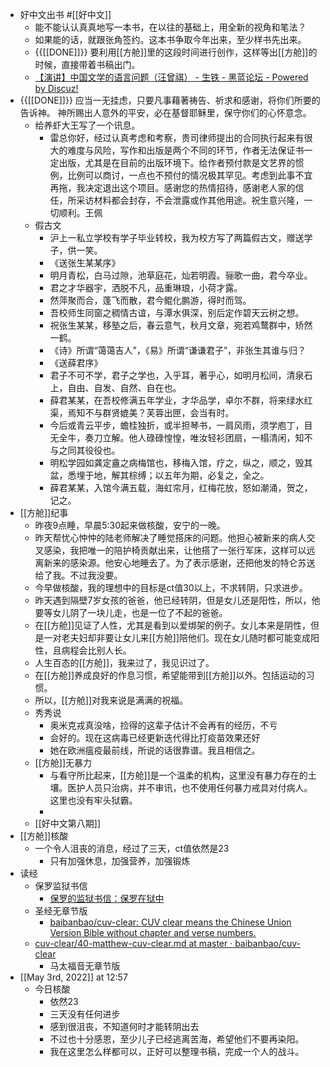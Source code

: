 - 好中文出书 #[[好中文]]
    - 能不能认认真真地写一本书，在以往的基础上，用全新的视角和笔法？
    - 如果能的话，就跟张角签约。这本书争取今年出来，至少样书先出来。
    - {{[[DONE]]}} 要利用[[方舱]]里的这段时间进行创作，这样等出[[方舱]]的时候，直接带着书稿出门。
    - [【演讲】中国文学的语言问题（汪曾祺） - 生铁 - 黑蓝论坛 - Powered by Discuz!](http://www.heilan.com/forum/forum.php?mod=viewthread&tid=59225&extra=page%3D1)
- {{[[DONE]]}} 应当一无挂虑，只要凡事藉著祷告、祈求和感谢，将你们所要的告诉神。
神所赐出人意外的平安，必在基督耶稣里，保守你们的心怀意念。
    - 给养虾大王写了一个讯息。
        - 雷总你好，经过认真考虑和考察，贵司律师提出的合同执行起来有很大的难度与风险，写作和出版是两个不同的环节，作者无法保证书一定出版，尤其是在目前的出版环境下。给作者预付款是文艺界的惯例，比例可以商讨，一点也不预付的情况极其罕见。考虑到此事不宜再拖，我决定退出这个项目。感谢您的热情招待，感谢老人家的信任，所采访材料都会封存，不会泄露或作其他用途。祝生意兴隆，一切顺利。王佩
    - 假古文
        - 沪上一私立学校有学子毕业转校，我为校方写了两篇假古文，赠送学子，供一笑。
        - 《送张生某某序》
        - 明月青松，白马过隙，池草庭花，灿若明霞。骊歌一曲，君今卒业。
        - 君之才华器宇，洒脱不凡，品重琳琅，小荷才露。
        - 然萍聚而合，蓬飞而散，君今鲲化鹏游，得时而驾。
        - 吾校师生同窗之稠情古谊，与潭水俱深，别后定作碧天云树之想。
        - 祝张生某某，移塾之后，春云意气，秋月文章，宛若鸡鹜群中，矫然一鹤。
        - 《诗》所谓“蔼蔼吉人”，《易》所谓“谦谦君子”，非张生其谁与归？
        - 《送薛君序》
        - 君子不可不学，君子之学也，入乎耳，著乎心，如明月松间，清泉石上，自由、自发、自然、自在也。
        - 薛君某某，在吾校修满五年学业，才华品学，卓尔不群，将来绿水红渠，焉知不与群贤媲美？芙蓉出匣，会当有时。
        - 今后或青云平步，蟾桂独折，或半担琴书，一肩风雨，须学庖丁，目无全牛，奏刀立解。他人碌碌惶惶，唯汝轻衫团扇，一榻清闲，知不与之同其役役也。
        - 明松学园如龚定盦之病梅馆也，移梅入馆，疗之，纵之，顺之，毁其盆，悉埋于地，解其棕缚；以五年为期，必复之，全之。
        - 薛君某某，入馆今满五载，海虹帘月，红梅花放，怒如潮涌，贺之，记之。
- [[方舱]]纪事
    - 昨夜9点睡，早晨5:30起来做核酸，安宁的一晚。
    - 昨天帮忧心忡忡的陆老师解决了睡觉搭床的问题。他担心被新来的病人交叉感染，我把唯一的陪护椅贡献出来，让他搭了一张行军床，这样可以远离新来的感染源。他安心地睡去了。为了表示感谢，还把他发的特仑苏送给了我。不过我没要。
    - 今早做核酸，我的理想中的目标是ct值30以上，不求转阴，只求进步。
    - 昨天遇到隔壁7岁女孩的爸爸，他已经转阴，但是女儿还是阳性，所以，他要等女儿阴了一块儿走，也是一位了不起的爸爸。
    - 在[[方舱]]见证了人性，尤其是看到以爱绑架的例子。女儿本来是阴性，但是一对老夫妇却非要让女儿来[[方舱]]陪他们。现在女儿随时都可能变成阳性，且病程会比别人长。
    - 人生百态的[[方舱]]，我来过了，我见识过了。
    - 在[[方舱]]养成良好的作息习惯，希望能带到[[方舱]]以外。包括运动的习惯。
    - 所以，[[方舱]]对我来说是满满的祝福。
    - 秀秀说
        - 奥米克戎真没啥，捡得的这辈子估计不会再有的经历，不亏
        - 会好的。现在这病毒已经更新迭代得比打疫苗效果还好
        - 她在欧洲瘟疫最前线，所说的话很靠谱。我且相信之。
    - [[方舱]]无暴力
        - 与看守所比起来，[[方舱]]是一个温柔的机构，这里没有暴力存在的土壤。医护人员只治病，并不审讯，也不使用任何暴力戒具对付病人。这里也没有牢头狱霸。
        - 
    - [[好中文第八期]]
- [[方舱]]核酸
    - 一个令人沮丧的消息，经过了三天，ct值依然是23
        - 只有加强休息，加强营养，加强锻炼
- 读经
    - 保罗监狱书信
        - [保罗的监狱书信：保罗在狱中](http://cplayer.thirdmill.org/player/lessons/cPPE1text.html)
    - 圣经无章节版
        - [baibanbao/cuv-clear: CUV clear means the Chinese Union Version Bible without chapter and verse numbers.](https://github.com/baibanbao/cuv-clear)
    - [cuv-clear/40-matthew-cuv-clear.md at master · baibanbao/cuv-clear](https://github.com/baibanbao/cuv-clear/blob/master/40-matthew-cuv-clear.md)
        - 马太福音无章节版
- [[May 3rd, 2022]] at 12:57
    - 今日核酸
        - 依然23
        - 三天没有任何进步
        - 感到很沮丧，不知道何时才能转阴出去
        - 不过也十分感恩，至少儿子已经逃离苦海，希望他们不要再染阳。
        - 我在这里怎么样都可以，正好可以整理书稿，完成一个人的战斗。
